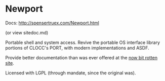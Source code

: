 # Newport

Docs: http://spensertruex.com/Newport.html

(or view sitedoc.md)

Portable shell and system access. Revive the portable OS interface library portions of CLOCC's PORT, with
modern implementations and ASDF.

Provide better documentation than was ever offered at the [now bit rotten site](http://clocc.sourceforge.net/dist/port.html).

Licensed with LGPL (through mandate, since the original was).
